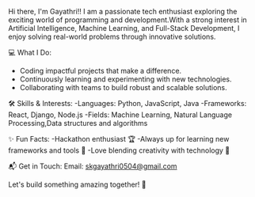Hi there, I'm Gayathri!!
I am a passionate tech enthusiast exploring the exciting world of programming and development.With a strong interest in Artificial Intelligence, Machine Learning, and Full-Stack Development, I enjoy solving real-world problems through innovative solutions.

💻 What I Do:
- Coding impactful projects that make a difference.
- Continuously learning and experimenting with new technologies.
- Collaborating with teams to build robust and scalable solutions.

🛠️ Skills & Interests:
-Languages: Python, JavaScript, Java
-Frameworks: React, Django, Node.js
-Fields: Machine Learning, Natural Language Processing,Data structures and algorithms

✨ Fun Facts:
-Hackathon enthusiast 🏆
-Always up for learning new frameworks and tools 🚀
-Love blending creativity with technology 🎨

📬 Get in Touch:
Email: skgayathri0504@gmail.com

Let's build something amazing together! 🌟
